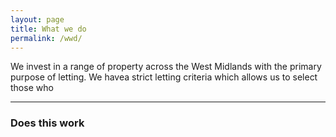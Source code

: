 ```yaml
---
layout: page
title: What we do
permalink: /wwd/
---
```


We invest in a range of property across the West Midlands with the primary purpose of letting. We havea  strict letting criteria which allows us to select those who 
***

### Does this work
